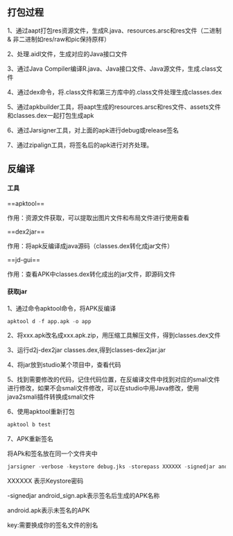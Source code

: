 
## 打包过程
1、通过aapt打包res资源文件，生成R.java、resources.arsc和res文件（二进制 & 非二进制如res/raw和pic保持原样）

2、处理.aidl文件，生成对应的Java接口文件

3、通过Java Compiler编译R.java、Java接口文件、Java源文件，生成.class文件

4、通过dex命令，将.class文件和第三方库中的.class文件处理生成classes.dex

5、通过apkbuilder工具，将aapt生成的resources.arsc和res文件、assets文件和classes.dex一起打包生成apk

6、通过Jarsigner工具，对上面的apk进行debug或release签名

7、通过zipalign工具，将签名后的apk进行对齐处理。

## 反编译

#### 工具
==apktool==

作用：资源文件获取，可以提取出图片文件和布局文件进行使用查看

==dex2jar==

作用：将apk反编译成java源码（classes.dex转化成jar文件）

==jd-gui==

作用：查看APK中classes.dex转化成出的jar文件，即源码文件

#### 获取jar

1、通过命令apktool命令，将APK反编译
```python
apktool d -f app.apk -o app
```

2、将xxx.apk改名成xxx.apk.zip，用压缩工具解压文件，得到classes.dex文件

3、运行d2j-dex2jar classes.dex,得到classes-dex2jar.jar

4、将jar放到studio某个项目中，查看代码

5、找到需要修改的代码，记住代码位置，在反编译文件中找到对应的smali文件进行修改，如果不会smali文件修改，可以在studio中用Java修改，使用java2smali插件转换成smali文件

6、使用apktool重新打包
```python
apktool b test
```

7、APK重新签名

将APk和签名放在同一个文件夹中
```python
jarsigner -verbose -keystore debug.jks -storepass XXXXXX -signedjar android_sign.apk -digestalg SHA1 -sigalg MD5withRSA android.apk key
```
XXXXXX 表示Keystore密码

-signedjar android_sign.apk表示签名后生成的APK名称

android.apk表示未签名的APK 

key:需要换成你的签名文件的别名
